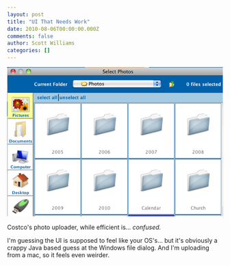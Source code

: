 ```yaml
---
layout: post
title: "UI That Needs Work"
date: 2010-08-06T00:00:00.000Z
comments: false
author: Scott Williams
categories: []
---
```

<img alt="Costco's photo uploader, while efficient is... confused. I'm guessing the UI is supposed to feel like your OS's... but it's obviously a crappy Java based guess at the Windows file dialog. And I'm uploading from a mac, so it feels even weirder." src="./1281158219000.jpg">

Costco's photo uploader, while efficient is... <i>confused.</i>

I'm guessing the UI is supposed to feel like your OS's... but it's obviously a crappy Java based guess at the Windows file dialog. And I'm uploading from a mac, so it feels even weirder.